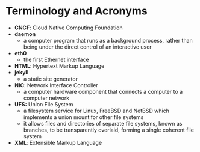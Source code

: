 # Terminology and Acronyms

* **CNCF**: Cloud Native Computing Foundation
* **daemon**
  * a computer program that runs as a background process, rather than being under the direct control of an interactive user
* **eth0**
  * the first Ethernet interface
* **HTML**: Hypertext Markup Language
* **jekyll**
  * a static site generator
* **NIC**: Network Interface Controller
  * a computer hardware component that connects a computer to a computer network
* **UFS:** Union File System
  * a filesystem service for Linux, FreeBSD and NetBSD which implements a union mount for other file systems
  * it allows files and directories of separate file systems, known as branches, to be transparently overlaid, forming a single coherent file system
* **XML**: Extensible Markup Language
